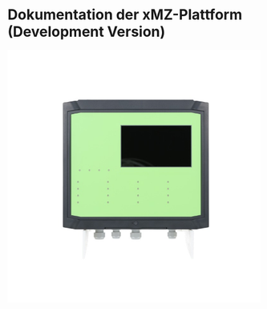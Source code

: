 # Dokumentation der xMZ-Plattform (Development Version)

![xMZ-Mod-Touch Gasmesszentrale mit Modbus Interface][xmz-mod-touch]

[xmz-mod-touch]: images/1477665135160_02.jpg
